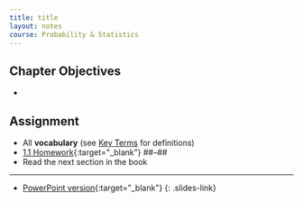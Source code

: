 ```yaml
---
title: title
layout: notes
course: Probability & Statistics
---
```


## Chapter Objectives

- 

## Assignment

- All **vocabulary** (see [Key Terms](https://openstax.org/books/statistics/pages/1-key-terms) for definitions)
- [1.1 Homework](){:target="_blank"} ##–##
- Read the next section in the book

---

- [PowerPoint version](){:target="_blank"}
{: .slides-link}
